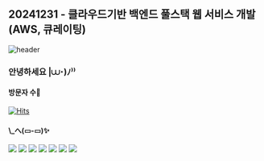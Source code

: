 ## 20241231 - 클라우드기반 백엔드 풀스택 웹 서비스 개발(AWS, 큐레이팅) 

<!--
**soomin0927/soomin0927** is a ✨ _special_ ✨ repository because its `README.md` (this file) appears on your GitHub profile.

Here are some ideas to get you started:


- 🔭 I’m currently working on ...
- 🌱 I’m currently learning ...
- 👯 I’m looking to collaborate on ...
- 🤔 I’m looking for help with ...
- 💬 Ask me about ...
- 📫 How to reach me: ...
- 😄 Pronouns: ...
- ⚡ Fun fact: ...
-->

![header](https://capsule-render.vercel.app/api?type=waving&color=6495ED&height=200&section=header&text=soomin0927&fontSize=100)

<h3> 안녕하세요 |⩊･)ﾉ⁾⁾ </h3>

<p align="center">
<h4>방문자 수👋</h4>

[![Hits](https://hits.seeyoufarm.com/api/count/incr/badge.svg?url=https%3A%2F%2Fgithub.com%2Fsoomin0927&count_bg=%2379C83D&title_bg=%23555555&icon=&icon_color=%23E7E7E7&title=hits&edge_flat=false)](https://hits.seeyoufarm.com)

<h4>\_へ(▭-▭)✨</h4>

<img src="https://img.shields.io/badge/Html-239120?style=flat-square&logo=html&logoColor=white"/> <img src="https://img.shields.io/badge/Css-239120?style=flat-square&logo=css&logoColor=white"/> <img src="https://img.shields.io/badge/Javascript-F7DF1E?style=flat-square&logo=javascript&logoColor=white"/> <img src="https://img.shields.io/badge/Java-191970?style=flat-square&logo=java&logoColor=white"/> <img src="https://img.shields.io/badge/Python-3776AB?style=flat-square&logo=python&logoColor=white"/> <img src="https://img.shields.io/badge/Reactive-B7178C?style=flat-square&logo=reactive&logoColor=white"/> <img src="https://img.shields.io/badge/Node.js-43853D?style=flat-square&logo=node.js&logoColor=white"/>
</p>
